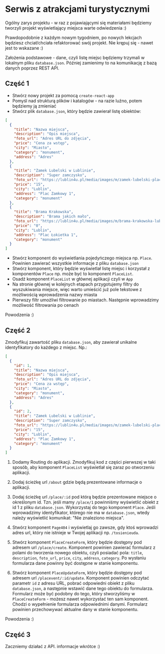 # Serwis z atrakcjami turystycznymi

Ogólny zarys projektu - w raz z pojawiającymi się materiałami będziemy tworzyli projekt wyświetlający miejsca warte odwiedzenia :)

Prawdopodobnie z każdym nowym tygodniem, po nowych lekcjach będziesz chciał/chciała refaktorować swój projekt. Nie krępuj się - nawet jest to wskazane :)

Założenia podstawowe - dane, czyli listę miejsc będziemy trzymali w lokalnym pliku `database.json`. Później zamienimy to na komunikację z bazą danych poprzez REST API.


## Część 1

* Stwórz nowy projekt za pomocą `create-react-app`
* Pomyśl nad strukturą plików i katalogów - na razie luźno, potem będziemy ją zmieniać
* Stwórz plik `database.json`, który będzie zawierał listę obiektów:

```json
[
  {
    "title": "Nazwa miejsca",
    "description": "Opis miejsca",
    "foto_url": "Adres URL do zdjęcia",
    "price": "Cena za wstęp",
    "city": "Miasto",
    "category": "monument",
    "address": "Adres"
  },
  {
    "title": "Zamek Lubelski w Lublinie",
    "description": "Super zamczysko",
    "foto_url": "https://lublin4u.pl/media/images/m/zamek-lubelski-plac-zamkowy-donzon.jpg",
    "price": "15",
    "city": "Lublin",
    "address": "Plac Zamkowy 1",
    "category": "monument"
  },
  {
    "title": "Brama Krakowska",
    "description": "Brama jakich mało",
    "foto_url": "https://lublin4u.pl/media/images/m/brama-krakowska-lublin.jpg",
    "price": "0",
    "city": "Lublin",
    "address": "Plac Łokietka 1",
    "category": "monument"
  }
]

```

* Stwórz komponent do wyświetlania pojedyńczego miejsca np. `Place`. Powinien zawierać wszystkie informacje z pliku `database.json`
* Stwórz komponent, który będzie wyświetlał listę miejsc i korzystał z komponentów `Place` np. może być to komponent `PlaceList`.
* Osadź komponent `PlaceList` w głównej aplikacji czyli w `App`
* Na stronie głównej w kolejnych etapach przygotujemy filtry do wyszukiwania miejsce, więc warto umieścić już pole tekstowe z możliwością wprowadzenia nazwy miasta
* Pierwszy filtr umożliwi filtrowanie po miastach. Następnie wprowadzimy możliwość filtrowania po cenach

Powodzenia :)

## Część 2
Zmodyfikuj zawartość pliku `database.json`, aby zawierał unikalne identyfikatory do każdego z miejsc. Np.:


```json
[
  {
    "id": 1,
    "title": "Nazwa miejsca",
    "description": "Opis miejsca",
    "foto_url": "Adres URL do zdjęcia",
    "price": "Cena za wstęp",
    "city": "Miasto",
    "category": "monument",
    "address": "Adres"
  },
  {
    "id": 2,
    "title": "Zamek Lubelski w Lublinie",
    "description": "Super zamczysko",
    "foto_url": "https://lublin4u.pl/media/images/m/zamek-lubelski-plac-zamkowy-donzon.jpg",
    "price": "15",
    "city": "Lublin",
    "address": "Plac Zamkowy 1",
    "category": "monument"
  }
]
```

1. Dodamy Routing do aplikacji. Zmodyfikuj kod z części pierwszej w taki sposób, aby komponent `PlaceList` wyświetlał się zaraz po otworzeniu aplikacji.

1. Dodaj ścieżkę url `/about` gdzie będą prezentowane informacje o aplikacji.

1. Dodaj ścieżkę url `/place/:id` pod którą będzie prezentowane miejsce o określonym id. Tzn. jeśli mamy `/place/1` powinniśmy wyświetlić obiekt z id 1 z pliku `database.json`. Wykorzystaj do tego komponent `Place`. Jeśli wprowadzimy identyfikator, którego nie ma w `database.json`, wtedy należy wyświetlić komunikat: "Nie znaleziono miejsca".

1. Stwórz komponent `Page404` i wyświetlaj go zawsze, gdy ktoś wprowadzi adres url, który nie istnieje w Twojej aplikacji np. `/tosienieuda`.

1. Stwórz komponent `PlaceCreateForm`, który będzie dostępny pod adresem url `/place/create`. Komponent powinien zawierać formularz z polami do tworzenia nowego obiektu, czyli posiadać pola: `title`, `description`, `foto_url`, `price`, `city`, `address`, `category`. Po wysłaniu formularza dane powinny być dostępne w stanie komponentu.

1. Stwórz komponent `PlaceUpdateForm`, który będzie dostępny pod adresem url `/placevent/:id/update`. Komponent powinien odczytać parametr `id` z adresu URL, pobrać odpowiedni obiekt z pliku `database.json`, a następnie wstawić dane tego obiektu do formularza. Formularz może być podobny do tego, który stworzyliśmy w `PlaceCreateForm` - możesz nawet wykorzystać ten sam komponent. Chodzi o wypełnienie formularza odpowiednimi danymi. Formularz powinien przechowywać aktualne dany w stanie komponentu.


Powodzenia :)

## Część 3
Zaczniemy działać z API. informacje wkrótce :)